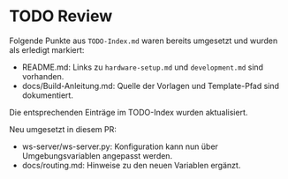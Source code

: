 # TODO Review

Folgende Punkte aus `TODO-Index.md` waren bereits umgesetzt und wurden als erledigt markiert:

- README.md: Links zu `hardware-setup.md` und `development.md` sind vorhanden.
- docs/Build-Anleitung.md: Quelle der Vorlagen und Template-Pfad sind dokumentiert.

Die entsprechenden Einträge im TODO-Index wurden aktualisiert.

Neu umgesetzt in diesem PR:

- ws-server/ws-server.py: Konfiguration kann nun über Umgebungsvariablen angepasst werden.
- docs/routing.md: Hinweise zu den neuen Variablen ergänzt.
